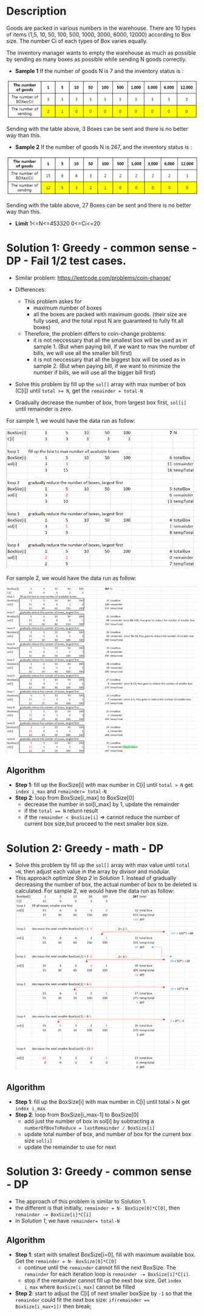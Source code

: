 # Description

Goods are packed in various numbers in the warehouse. There are 10 types of items (1,5, 10, 50, 100, 500, 1000, 3000, 6000, 12000) according to Box size. The number Ci of each types of Box varies equally.

The inventory manager wants to empty the warehouse as much as possible by sending as many boxes as possible while sending N goods correctly.

* **Sample 1**
If the number of goods N is 7 and the inventory status is :

![image info](./3.png)

Sending with the table above, 3 Boxes can be sent and there is no better way than this.


* **Sample 2**
If the number of goods N is 267, and the inventory status is :

![image info](./4.png)

Sending with the table above, 27 Boxes can be sent and there is no better way than this.

* **Limit**
1<=N<=453320
0<=Ci<=20

# Solution 1: Greedy - common sense - DP - Fail 1/2 test cases.
* Similar problem: https://leetcode.com/problems/coin-change/
* Differences:
    - This problem askes for
        - maximum number of boxes
        - all the boxes are packed with maximum goods. (their size are fully used, and the total input N are guaranteed to fully fit all boxes)
    - Therefore, the problem differs to coin-change problems:
        - it is not neccessary that all the smallest box will be used as in sample 1. (But when paying bill, if we want to max the number of bills, we will use all the smaller bill first)
        - it is not neccessary that all the biggest box will be used as in sample 2. (But when paying bill, if we want to minimize the number if bills, we will use all the bigger bill first)

* Solve this problem by fill up the `sol[]` array with max number of box (C[i]) until `total >= N`, get the `remainder = total-N`
* Gradually decrease the number of box, from largest box first, `sol[i]` until remainder is zero.

For sample 1, we would have the data run as follow:

![image info](./1.png)

For sample 2, we would have the data run as follow:

![image info](./1-2.png)

## Algorithm

* **Step 1**: fill up the BoxSize[i] with max number in C[i] until `total > N`  get `index i_max` and `remainder= total-N`
* **Step 2**: loop from BoxSize[i_max] to BoxSize[0]
    - decrease the number in sol[i_max] by 1, update the remainder
    - if the `total == N` return result
    - if the `remainder < BoxSize[i]` => cannot reduce the number of current box size,but proceed to the next smaller box size.

# Solution 2: Greedy - math - DP

* Solve this problem by fill up the `sol[]` array with max value until `total >N`, then adjust each value in the array by divisor and modular.
* This approach optimize *Step 2* in *Solution 1*. Instead of gradually decreasing the number of box, the actual number of box to be deleted is calculated.
For sample 2, we would have the data run as follow:
![image info](./2.png)


## Algorithm

* **Step 1**: fill up the BoxSize[i] with max number in C[i] until total > N  get `index i_max`
* **Step 2**: loop from BoxSize[i_max-1] to BoxSize[0]
    - add just the number of box in sol[i] by subtracting a `numberOfBoxToReduce = lastRemainder / BoxSize[i]`
    - update total number of box, and number of box for the current box size `sol[i]`
    - update the remainder to use for next

# Solution 3: Greedy - common sense - DP

* The approach of this problem is similar to Solution 1.
* the different is that initially, `remainder = N- BoxSize[0]*C[0]`, then `remainder -= BoxSize[i]*C[i]`
* in *Solution 1*, we have `remainder= total-N`

## Algorithm

* **Step 1**: start with smallest BoxSize[i=0], fill with maximum available box. Get the `remainder = N- BoxSize[0]*C[0]`
    - continue until the `remainder` cannot fill the next BoxSize. The `remainder` for each iteration loop is `remainder -= BoxSize[i]*C[i]`. 
    - stop if the remainder cannot fill up the next box size. Get `index i_max` where `BoxSize[i_max]` cannot be filled
* **Step 2**: start to adjust the C[i] of next smaller boxSize by `-1` so that the `remainder` could fit the next box size:  `if(remainder == BoxSize[i_max+1])` then break;



